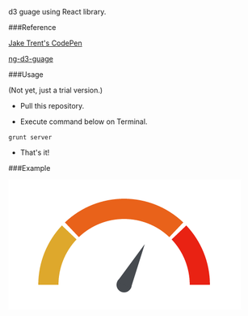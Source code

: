 d3 guage using React library.

###Reference

[Jake Trent's CodePen](http://codepen.io/jaketrent/pen/eloGk)

[ng-d3-guage](https://github.com/malikid/ng-d3-guage)

###Usage

(Not yet, just a trial version.)

- Pull this repository.

- Execute command below on Terminal.
```
grunt server
```

- That's it!

###Example

![alt tag](example.png)